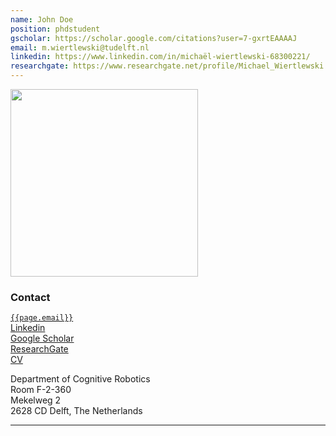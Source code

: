 ```yaml
---
name: John Doe
position: phdstudent
gscholar: https://scholar.google.com/citations?user=7-gxrtEAAAAJ
email: m.wiertlewski@tudelft.nl
linkedin: https://www.linkedin.com/in/michaël-wiertlewski-68300221/
researchgate: https://www.researchgate.net/profile/Michael_Wiertlewski
---
```


<img width="300" src="{{site.baseurl}}/images/people/{{page.avatar}}" data-action="zoom">

### Contact

<i class="fa fa-envelope-o"></i> [`{{page.email}}`](mailto:{{page.email}})<br>
<i class="fa fa-linkedin-square"></i> [Linkedin]({{page.gscholar}})<br>
<i class="ai ai-google-scholar-square"></i> [Google Scholar]({{page.gscholar}}) <br>
<i class="ai ai-researchgate-square"></i> [ResearchGate]({{page.researchgate}}) <br>
<i class="fa fa-graduation-cap"></i> [CV]({{site.baseurl}}/pdf/cv/cv-wiertlewski.pdf) <br>


<i class="fa fa-building"></i> Department of Cognitive Robotics <br>
<i class="fa fa-building" style="color: white"></i> Room F-2-360<br>
<i class="fa fa-building" style="color: white"></i> Mekelweg 2<br>
<i class="fa fa-building" style="color: white"></i> 2628 CD Delft, The Netherlands

<hr>
